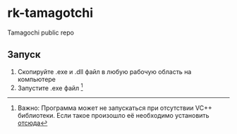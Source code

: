 # rk-tamagotchi
Tamagochi public repo
## Запуск
1. Скопируйте .exe и .dll файл в любую рабочую область на компьютере
2. Запустите .exe файл [^1]
[^1]: Важно: Программа может не запускаться при отсутствии VC++ библиотеки. Если такое произошло её необходимо установить [отсюда](https://support.microsoft.com/en-us/topic/the-latest-supported-visual-c-downloads-2647da03-1eea-4433-9aff-95f26a218cc0)
